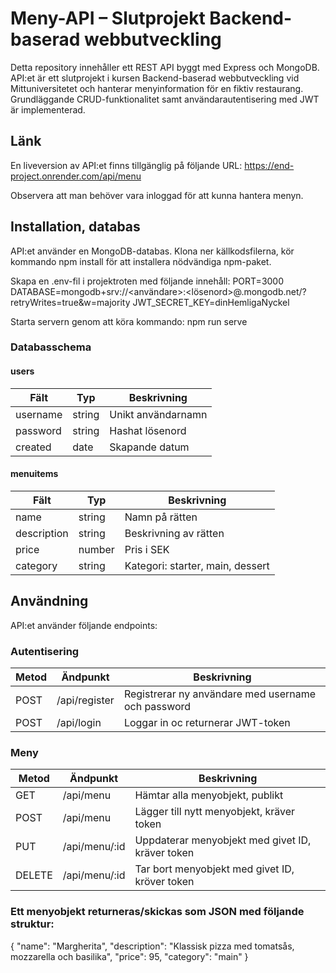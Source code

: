 # Meny-API – Slutprojekt Backend-baserad webbutveckling
Detta repository innehåller ett REST API byggt med Express och MongoDB. API:et är ett slutprojekt i kursen Backend-baserad webbutveckling vid Mittuniversitetet och hanterar menyinformation för en fiktiv restaurang. Grundläggande CRUD-funktionalitet samt användarautentisering med JWT är implementerad.

## Länk
En liveversion av API:et finns tillgänglig på följande URL: 
https://end-project.onrender.com/api/menu

Observera att man behöver vara inloggad för att kunna hantera menyn.

## Installation, databas
API:et använder en MongoDB-databas.  Klona ner källkodsfilerna, kör kommando npm install för att installera nödvändiga npm-paket.

Skapa en .env-fil i projektroten med följande innehåll:
PORT=3000
DATABASE=mongodb+srv://<användare>:<lösenord>@<kluster>.mongodb.net/<databasnamn>?retryWrites=true&w=majority
JWT_SECRET_KEY=dinHemligaNyckel

Starta servern genom att köra kommando: npm run serve

### Databasschema

#### users
| Fält      | Typ    | Beskrivning        |
|-----------|--------|--------------------|
| username  | string | Unikt användarnamn |
| password  | string | Hashat lösenord    |
| created   | date   | Skapande datum     |

#### menuitems
| Fält         | Typ    | Beskrivning                      |
|--------------|--------|----------------------------------|
| name         | string | Namn på rätten                   |
| description  | string | Beskrivning av rätten            |
| price        | number | Pris i SEK                       |
| category     | string | Kategori: starter, main, dessert |

## Användning
API:et använder följande endpoints:

### Autentisering
| Metod | Ändpunkt      | Beskrivning                                        |
|-------|---------------|----------------------------------------------------|
| POST  | /api/register | Registrerar ny användare med username och password |
| POST  | /api/login    | Loggar in oc returnerar JWT-token                  |

### Meny 
| Metod  | Ändpunkt      | Beskrivning                                      |
|--------|---------------|--------------------------------------------------|
| GET    | /api/menu     | Hämtar alla menyobjekt, publikt                  |
| POST   | /api/menu     | Lägger till nytt menyobjekt, kräver token        |
| PUT    | /api/menu/:id | Uppdaterar menyobjekt med givet ID, kräver token |
| DELETE | /api/menu/:id | Tar bort menyobjekt med givet ID, kröver token   |

### Ett menyobjekt returneras/skickas som JSON med följande struktur:
{
  "name": "Margherita",
  "description": "Klassisk pizza med tomatsås, mozzarella och basilika",
  "price": 95,
  "category": "main"
}